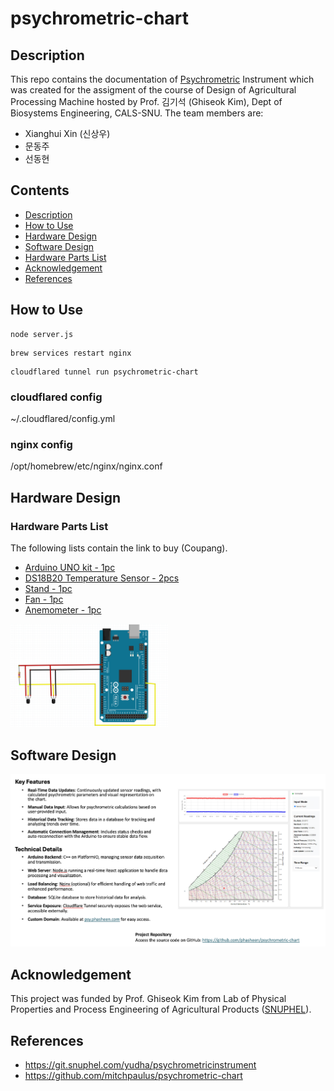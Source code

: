 # psychrometric-chart

## Description
This repo contains the documentation of [Psychrometric](https://en.wikipedia.org/wiki/Psychrometrics#:~:text=Mixtures%20of%20air%20and%20water%20vapor%20are%20the) Instrument which was created for the assigment of the course of Design of Agricultural Processing Machine hosted by Prof. 김기석 (Ghiseok Kim), Dept of Biosystems Engineering, CALS-SNU. 
The team members are:
- Xianghui Xin (신상우)
- 문동주
- 선동현

## Contents
- [Description](#description)
- [How to Use](#how-to-use)
- [Hardware Design](#hardware-design)
- [Software Design](#software-design)
- [Hardware Parts List](#hardware-parts-list)
- [Acknowledgement](#acknowledgement)
- [References](#references)

## How to Use
```
node server.js
```

```
brew services restart nginx
```

```
cloudflared tunnel run psychrometric-chart
```


### cloudflared config


~/.cloudflared/config.yml


### nginx config

/opt/homebrew/etc/nginx/nginx.conf

## Hardware Design
### Hardware Parts List
The following lists contain the link to buy (Coupang).
- [Arduino UNO kit - 1pc](https://www.coupang.com/vp/products/1985589949?itemId=3378785223&vendorItemId=71365465000&pickType=COU_PICK&q=Arduino+Kit&itemsCount=36&searchId=90f9b28425a34a52b5a89838543bc32a&rank=1&isAddedCart=)
- [DS18B20 Temperature Sensor - 2pcs](https://www.coupang.com/vp/products/70528314?itemId=235762133&vendorItemId=3564994262&q=DS18B20&itemsCount=36&searchId=ba6e5027c9a540c0a0606278bbf54974&rank=1&isAddedCart=)
- [Stand - 1pc](https://www.coupang.com/vp/products/66520363?itemId=21612072140&vendorItemId=88675889507&q=L298N&itemsCount=36&searchId=74ce195edd1d424286f8e31b936a6507&rank=0&isAddedCart=)
- [Fan - 1pc](https://www.coupang.com/vp/products/7996571299?itemId=22246880434&vendorItemId=89293426760&q=%EC%86%8C%ED%98%95+%ED%8C%AC&itemsCount=36&searchId=9c47b3f5059e455d9f5a838aec6ff48c&rank=6&isAddedCart=)
- [Anemometer - 1pc](https://www.coupang.com/vp/products/8192902033?itemId=23453033261&vendorItemId=73031508876&q=%ED%92%8D%EC%86%8D%EA%B3%84&itemsCount=36&searchId=7a7741756f6d49f4b6a9af78966f4b84&rank=0&isAddedCart=)

<img src="resources/hardware.png" alt="hardware" style="width:50%; height:auto;">

## Software Design
![software](resources/software.png)
## Acknowledgement
This project was funded by Prof. Ghiseok Kim from Lab of Physical Properties and Process Engineering of Agricultural Products ([SNUPHEL](https://snuphel.snu.ac.kr/)).

## References
- https://git.snuphel.com/yudha/psychrometricinstrument
- https://github.com/mitchpaulus/psychrometric-chart
